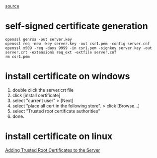 [source](https://medium.com/medialesson/debug-angular-apps-locally-with-a-self-signed-ssl-certificate-98191581bc83)

# self-signed certificate generation

```
openssl genrsa -out server.key
openssl req -new -key server.key -out csr1.pem -config server.cnf
openssl x509 -req -days 9999 -in csr1.pem -signkey server.key -out server.crt -extensions req_ext -extfile server.cnf
rm csr1.pem
```

# install certificate on windows

 1. double click the server.crt file
 2. click [install certificate]
 3. select "current user" > [Next]
 4. select "place all cert in the following store".  > click [Browse...] 
 5. select "Trusted root certificate authorities" 
 6. done.

# install certificate on linux

[Adding Trusted Root Certificates to the Server](https://support.kerioconnect.gfi.com/hc/en-us/articles/360015200119-Adding-Trusted-Root-Certificates-to-the-Server)